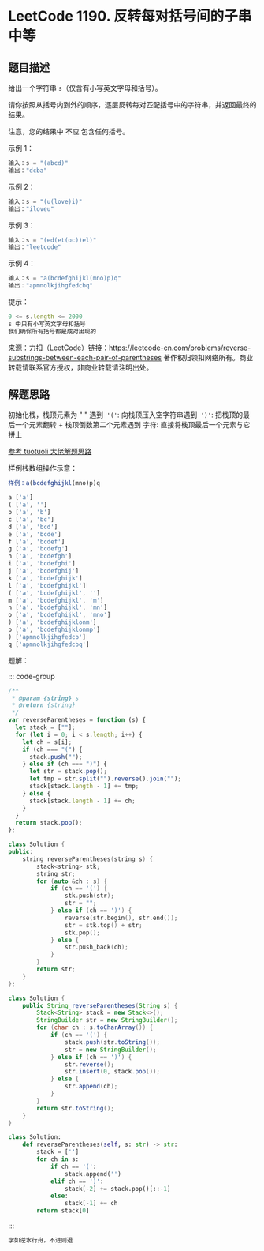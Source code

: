 # LeetCode 1190. 反转每对括号间的子串 <span class="VPBadge warning">中等</span>

## 题目描述

给出一个字符串 `s`（仅含有小写英文字母和括号）。

请你按照从括号内到外的顺序，逐层反转每对匹配括号中的字符串，并返回最终的结果。

注意，您的结果中 不应 包含任何括号。

示例 1：

```javascript
输入：s = "(abcd)"
输出："dcba"
```

示例 2：

```javascript
输入：s = "(u(love)i)"
输出："iloveu"
```

示例 3：

```javascript
输入：s = "(ed(et(oc))el)"
输出："leetcode"
```

示例 4：

```javascript
输入：s = "a(bcdefghijkl(mno)p)q"
输出："apmnolkjihgfedcbq"
```

提示：

```javascript
0 <= s.length <= 2000
s 中只有小写英文字母和括号
我们确保所有括号都是成对出现的
```

来源：力扣（LeetCode）链接：https://leetcode-cn.com/problems/reverse-substrings-between-each-pair-of-parentheses 著作权归领扣网络所有。商业转载请联系官方授权，非商业转载请注明出处。

## 解题思路

初始化栈，栈顶元素为 " " 遇到` '('`: 向栈顶压入空字符串遇到` ')'`: 把栈顶的最后一个元素翻转 + 栈顶倒数第二个元素遇到 字符: 直接将栈顶最后一个元素与它拼上

<a href="https://leetcode-cn.com/problems/reverse-substrings-between-each-pair-of-parentheses/solution/1190-fan-zhuan-mei-dui-gua-hao-jian-de-zi-chuan-ji/
">参考 tuotuoli 大佬解题思路</a>

样例栈数组操作示意：

```javascript
样例：a(bcdefghijkl(mno)p)q

a ['a']
( ['a', '']
b ['a', 'b']
c ['a', 'bc']
d ['a', 'bcd']
e ['a', 'bcde']
f ['a', 'bcdef']
g ['a', 'bcdefg']
h ['a', 'bcdefgh']
i ['a', 'bcdefghi']
j ['a', 'bcdefghij']
k ['a', 'bcdefghijk']
l ['a', 'bcdefghijkl']
( ['a', 'bcdefghijkl', '']
m ['a', 'bcdefghijkl', 'm']
n ['a', 'bcdefghijkl', 'mn']
o ['a', 'bcdefghijkl', 'mno']
) ['a', 'bcdefghijklonm']
p ['a', 'bcdefghijklonmp']
) ['apmnolkjihgfedcb']
q ['apmnolkjihgfedcbq']
```

题解：

::: code-group

```javascript
/**
 * @param {string} s
 * @return {string}
 */
var reverseParentheses = function (s) {
  let stack = [""];
  for (let i = 0; i < s.length; i++) {
    let ch = s[i];
    if (ch === "(") {
      stack.push("");
    } else if (ch === ")") {
      let str = stack.pop();
      let tmp = str.split("").reverse().join("");
      stack[stack.length - 1] += tmp;
    } else {
      stack[stack.length - 1] += ch;
    }
  }
  return stack.pop();
};
```

```cpp
class Solution {
public:
    string reverseParentheses(string s) {
        stack<string> stk;
        string str;
        for (auto &ch : s) {
            if (ch == '(') {
                stk.push(str);
                str = "";
            } else if (ch == ')') {
                reverse(str.begin(), str.end());
                str = stk.top() + str;
                stk.pop();
            } else {
                str.push_back(ch);
            }
        }
        return str;
    }
};
```

```java
class Solution {
    public String reverseParentheses(String s) {
        Stack<String> stack = new Stack<>();
        StringBuilder str = new StringBuilder();
        for (char ch : s.toCharArray()) {
            if (ch == '(') {
                stack.push(str.toString());
                str = new StringBuilder();
            } else if (ch == ')') {
                str.reverse();
                str.insert(0, stack.pop());
            } else {
                str.append(ch);
            }
        }
        return str.toString();
    }
}
```

```python
class Solution:
    def reverseParentheses(self, s: str) -> str:
        stack = ['']
        for ch in s:
            if ch == '(':
                stack.append('')
            elif ch == ')':
                stack[-2] += stack.pop()[::-1]
            else:
                stack[-1] += ch
        return stack[0]
```

:::

```javascript
学如逆水行舟，不进则退
```
